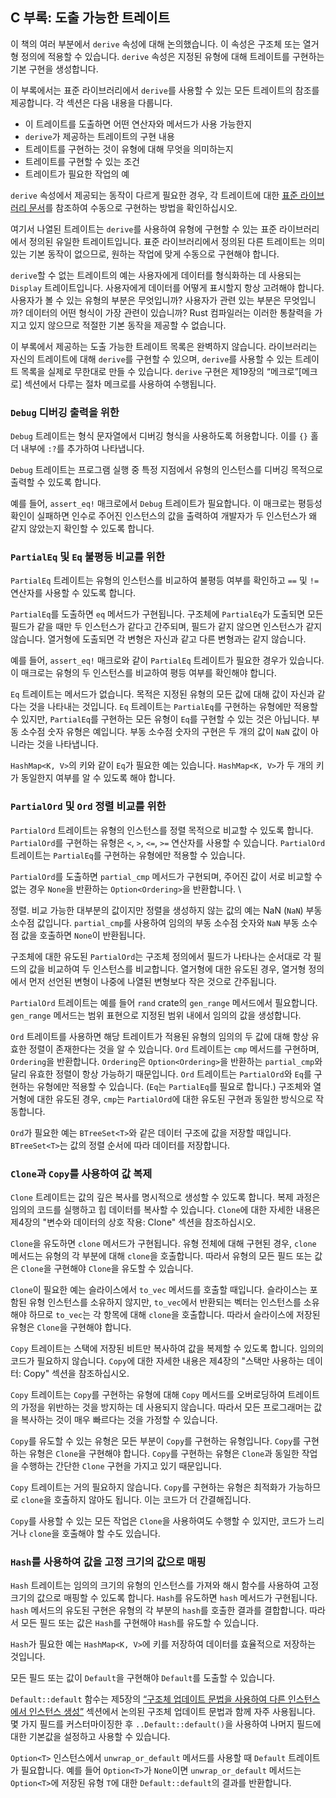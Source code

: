 ## C 부록: 도출 가능한 트레이트

이 책의 여러 부분에서 `derive` 속성에 대해 논의했습니다. 이 속성은 구조체 또는 열거형 정의에 적용할 수 있습니다. `derive` 속성은 지정된 유형에 대해 트레이트를 구현하는 기본 구현을 생성합니다.

이 부록에서는 표준 라이브러리에서 `derive`를 사용할 수 있는 모든 트레이트의 참조를 제공합니다. 각 섹션은 다음 내용을 다룹니다.

* 이 트레이트를 도출하면 어떤 연산자와 메서드가 사용 가능한지
* `derive`가 제공하는 트레이트의 구현 내용
* 트레이트를 구현하는 것이 유형에 대해 무엇을 의미하는지
* 트레이트를 구현할 수 있는 조건
* 트레이트가 필요한 작업의 예

`derive` 속성에서 제공되는 동작이 다르게 필요한 경우, 각 트레이트에 대한 [표준 라이브러리 문서](../std/index.html)<!-- ignore -->를 참조하여 수동으로 구현하는 방법을 확인하십시오.

여기서 나열된 트레이트는 `derive`를 사용하여 유형에 구현할 수 있는 표준 라이브러리에서 정의된 유일한 트레이트입니다. 표준 라이브러리에서 정의된 다른 트레이트는 의미 있는 기본 동작이 없으므로, 원하는 작업에 맞게 수동으로 구현해야 합니다.

`derive`할 수 없는 트레이트의 예는 사용자에게 데이터를 형식화하는 데 사용되는 `Display` 트레이트입니다. 사용자에게 데이터를 어떻게 표시할지 항상 고려해야 합니다. 사용자가 볼 수 있는 유형의 부분은 무엇입니까? 사용자가 관련 있는 부분은 무엇입니까? 데이터의 어떤 형식이 가장 관련이 있습니까? Rust 컴파일러는 이러한 통찰력을 가지고 있지 않으므로 적절한 기본 동작을 제공할 수 없습니다.

이 부록에서 제공하는 도출 가능한 트레이트 목록은 완벽하지 않습니다. 라이브러리는 자신의 트레이트에 대해 `derive`를 구현할 수 있으며, `derive`를 사용할 수 있는 트레이트 목록을 실제로 무한대로 만들 수 있습니다. `derive` 구현은 제19장의 “메크로”[메크로]<!-- ignore --> 섹션에서 다루는 절차 메크로를 사용하여 수행됩니다.

### `Debug` 디버깅 출력을 위한

`Debug` 트레이트는 형식 문자열에서 디버깅 형식을 사용하도록 허용합니다. 이를 `{}` 홀더 내부에 `:?`를 추가하여 나타냅니다.

`Debug` 트레이트는 프로그램 실행 중 특정 지점에서 유형의 인스턴스를 디버깅 목적으로 출력할 수 있도록 합니다.

예를 들어, `assert_eq!` 매크로에서 `Debug` 트레이트가 필요합니다. 이 매크로는 평등성 확인이 실패하면 인수로 주어진 인스턴스의 값을 출력하여 개발자가 두 인스턴스가 왜 같지 않았는지 확인할 수 있도록 합니다.

### `PartialEq` 및 `Eq` 불평등 비교를 위한

`PartialEq` 트레이트는 유형의 인스턴스를 비교하여 불평등 여부를 확인하고 `==` 및 `!=` 연산자를 사용할 수 있도록 합니다.

`PartialEq`를 도출하면 `eq` 메서드가 구현됩니다. 구조체에 `PartialEq`가 도출되면 모든 필드가 같을 때만 두 인스턴스가 같다고 간주되며, 필드가 같지 않으면 인스턴스가 같지 않습니다. 열거형에 도출되면 각 변형은 자신과 같고 다른 변형과는 같지 않습니다.

예를 들어, `assert_eq!` 매크로와 같이 `PartialEq` 트레이트가 필요한 경우가 있습니다. 이 매크로는 유형의 두 인스턴스를 비교하여 평등 여부를 확인해야 합니다.

`Eq` 트레이트는 메서드가 없습니다. 목적은 지정된 유형의 모든 값에 대해 값이 자신과 같다는 것을 나타내는 것입니다. `Eq` 트레이트는 `PartialEq`를 구현하는 유형에만 적용할 수 있지만, `PartialEq`를 구현하는 모든 유형이 `Eq`를 구현할 수 있는 것은 아닙니다. 부동 소수점 숫자 유형은 예입니다. 부동 소수점 숫자의 구현은 두 개의 값이 `NaN` 값이 아니라는 것을 나타냅니다.

`HashMap<K, V>`의 키와 같이 `Eq`가 필요한 예는 있습니다. `HashMap<K, V>`가 두 개의 키가 동일한지 여부를 알 수 있도록 해야 합니다.

### `PartialOrd` 및 `Ord` 정렬 비교를 위한

`PartialOrd` 트레이트는 유형의 인스턴스를 정렬 목적으로 비교할 수 있도록 합니다. `PartialOrd`를 구현하는 유형은 `<`, `>`, `<=`, `>=` 연산자를 사용할 수 있습니다. `PartialOrd` 트레이트는 `PartialEq`를 구현하는 유형에만 적용할 수 있습니다.

`PartialOrd`를 도출하면 `partial_cmp` 메서드가 구현되며, 주어진 값이 서로 비교할 수 없는 경우 `None`을 반환하는 `Option<Ordering>`을 반환합니다.
\


정렬. 비교 가능한 대부분의 값이지만 정렬을 생성하지 않는 값의 예는 NaN (`NaN`) 부동 소수점 값입니다. `partial_cmp`를 사용하여 임의의 부동 소수점 숫자와 `NaN` 부동 소수점 값을 호출하면 `None`이 반환됩니다.

구조체에 대한 유도된 `PartialOrd`는 구조체 정의에서 필드가 나타나는 순서대로 각 필드의 값을 비교하여 두 인스턴스를 비교합니다. 열거형에 대한 유도된 경우, 열거형 정의에서 먼저 선언된 변형이 나중에 나열된 변형보다 작은 것으로 간주됩니다.

`PartialOrd` 트레이트는 예를 들어 `rand` crate의 `gen_range` 메서드에서 필요합니다. `gen_range` 메서드는 범위 표현으로 지정된 범위 내에서 임의의 값을 생성합니다.

`Ord` 트레이트를 사용하면 해당 트레이트가 적용된 유형의 임의의 두 값에 대해 항상 유효한 정렬이 존재한다는 것을 알 수 있습니다. `Ord` 트레이트는 `cmp` 메서드를 구현하며, `Ordering`을 반환합니다. `Ordering`은 `Option<Ordering>`을 반환하는 `partial_cmp`와 달리 유효한 정렬이 항상 가능하기 때문입니다. `Ord` 트레이트는 `PartialOrd`와 `Eq`를 구현하는 유형에만 적용할 수 있습니다. (`Eq`는 `PartialEq`를 필요로 합니다.) 구조체와 열거형에 대한 유도된 경우, `cmp`는 `PartialOrd`에 대한 유도된 구현과 동일한 방식으로 작동합니다.

`Ord`가 필요한 예는 `BTreeSet<T>`와 같은 데이터 구조에 값을 저장할 때입니다. `BTreeSet<T>`는 값의 정렬 순서에 따라 데이터를 저장합니다.

### `Clone`과 `Copy`를 사용하여 값 복제

`Clone` 트레이트는 값의 깊은 복사를 명시적으로 생성할 수 있도록 합니다. 복제 과정은 임의의 코드를 실행하고 힙 데이터를 복사할 수 있습니다. `Clone`에 대한 자세한 내용은 제4장의 "변수와 데이터의 상호 작용: Clone" 섹션을 참조하십시오.

`Clone`을 유도하면 `clone` 메서드가 구현됩니다. 유형 전체에 대해 구현된 경우, `clone` 메서드는 유형의 각 부분에 대해 `clone`을 호출합니다. 따라서 유형의 모든 필드 또는 값은 `Clone`을 구현해야 `Clone`을 유도할 수 있습니다.

`Clone`이 필요한 예는 슬라이스에서 `to_vec` 메서드를 호출할 때입니다. 슬라이스는 포함된 유형 인스턴스를 소유하지 않지만, `to_vec`에서 반환되는 벡터는 인스턴스를 소유해야 하므로 `to_vec`는 각 항목에 대해 `clone`을 호출합니다. 따라서 슬라이스에 저장된 유형은 `Clone`을 구현해야 합니다.

`Copy` 트레이트는 스택에 저장된 비트만 복사하여 값을 복제할 수 있도록 합니다. 임의의 코드가 필요하지 않습니다. `Copy`에 대한 자세한 내용은 제4장의 "스택만 사용하는 데이터: Copy" 섹션을 참조하십시오.

`Copy` 트레이트는 `Copy`를 구현하는 유형에 대해 `Copy` 메서드를 오버로딩하여 트레이트의 가정을 위반하는 것을 방지하는 데 사용되지 않습니다. 따라서 모든 프로그래머는 값을 복사하는 것이 매우 빠르다는 것을 가정할 수 있습니다.

`Copy`를 유도할 수 있는 유형은 모든 부분이 `Copy`를 구현하는 유형입니다. `Copy`를 구현하는 유형은 `Clone`을 구현해야 합니다. `Copy`를 구현하는 유형은 `Clone`과 동일한 작업을 수행하는 간단한 `Clone` 구현을 가지고 있기 때문입니다.

`Copy` 트레이트는 거의 필요하지 않습니다. `Copy`를 구현하는 유형은 최적화가 가능하므로 `clone`을 호출하지 않아도 됩니다. 이는 코드가 더 간결해집니다.

`Copy`를 사용할 수 있는 모든 작업은 `Clone`을 사용하여도 수행할 수 있지만, 코드가 느리거나 `clone`을 호출해야 할 수도 있습니다.

### `Hash`를 사용하여 값을 고정 크기의 값으로 매핑

`Hash` 트레이트는 임의의 크기의 유형의 인스턴스를 가져와 해시 함수를 사용하여 고정 크기의 값으로 매핑할 수 있도록 합니다. `Hash`를 유도하면 `hash` 메서드가 구현됩니다. `hash` 메서드의 유도된 구현은 유형의 각 부분의 `hash`를 호출한 결과를 결합합니다. 따라서 모든 필드 또는 값은 `Hash`를 구현해야 `Hash`를 유도할 수 있습니다.

`Hash`가 필요한 예는 `HashMap<K, V>`에 키를 저장하여 데이터를 효율적으로 저장하는 것입니다.


모든 필드 또는 값이 `Default`을 구현해야 `Default`를 도출할 수 있습니다.

`Default::default` 함수는 제5장의 [“구조체 업데이트 문법을 사용하여 다른 인스턴스에서 인스턴스 생성”][creating-instances-from-other-instances-with-struct-update-syntax]<!-- ignore -->
 섹션에서 논의된 구조체 업데이트 문법과 함께 자주 사용됩니다. 몇 가지 필드를 커스터마이징한 후 `..Default::default()`을 사용하여 나머지 필드에 대한 기본값을 설정하고 사용할 수 있습니다.

`Option<T>` 인스턴스에서 `unwrap_or_default` 메서드를 사용할 때 `Default` 트레이트가 필요합니다. 예를 들어 `Option<T>`가 `None`이면 `unwrap_or_default` 메서드는 `Option<T>`에 저장된 유형 `T`에 대한 `Default::default`의 결과를 반환합니다.

[creating-instances-from-other-instances-with-struct-update-syntax]:
ch05-01-defining-structs.html#creating-instances-from-other-instances-with-struct-update-syntax
[stack-only-data-copy]:
ch04-01-what-is-ownership.html#stack-only-data-copy
[ways-variables-and-data-interact-clone]:
ch04-01-what-is-ownership.html#ways-variables-and-data-interact-clone
[macros]: ch19-06-macros.html#macros
